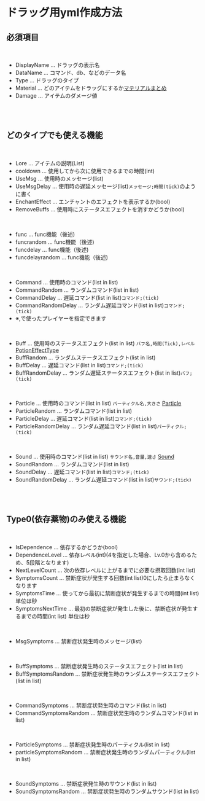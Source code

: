 # ドラッグ用yml作成方法
## 必須項目

<br/>

- DisplayName ... ドラッグの表示名
- DataName ... コマンド、db、などのデータ名
- Type ... ドラッグのタイプ
- Material ... どのアイテムをドラッグにするか[マテリアルまとめ](https://hub.spigotmc.org/javadocs/spigot/org/bukkit/Material.html)
- Damage ... アイテムのダメージ値

<br/>

<br/>

## どのタイプでも使える機能
<br/>

- Lore ... アイテムの説明(List)
- cooldown ... 使用してから次に使用できるまでの時間(int)
- UseMsg ... 使用時のメッセージ(list)
- UseMsgDelay ... 使用時の遅延メッセージ(list)`メッセージ;時間(tick)`のように書く
- EnchantEffect ... エンチャントのエフェクトを表示するか(bool)
- RemoveBuffs ... 使用時にステータスエフェクトを消すかどうか(bool)
<br/>

- func ... func機能（後述)
- funcrandom ... func機能（後述)
- funcdelay ... func機能（後述)
- funcdelayrandom ... func機能（後述)
<br/>

- Command ... 使用時のコマンド(list in list)
- CommandRandom ... ランダムコマンド(list in list)
- CommandDelay ... 遅延コマンド(list in list)`コマンド;(tick)`
- CommandRandomDelay ... ランダム遅延コマンド(list in list)`コマンド;(tick)`
- ※<player>,で使ったプレイヤーを指定できます
<br/>
  
- Buff ... 使用時のステータスエフェクト(list in list) `バフ名,時間(Tick),レベル` [PotionEffectType](https://hub.spigotmc.org/javadocs/spigot/org/bukkit/potion/PotionEffectType.html)
- BuffRandom ... ランダムステータスエフェクト(list in list)
- BuffDelay ... 遅延コマンド(list in list)`コマンド;(tick)`
- BuffRandomDelay ... ランダム遅延ステータスエフェクト(list in list)`バフ;(tick)`
<br/>

- Particle ... 使用時のコマンド(list in list) `パーティクル名,大きさ` [Particle](https://hub.spigotmc.org/javadocs/spigot/org/bukkit/Particle.html)
- ParticleRandom ... ランダムコマンド(list in list)
- ParticleDelay ... 遅延コマンド(list in list)`コマンド;(tick)`
- ParticleRandomDelay ... ランダム遅延コマンド(list in list)`パーティクル;(tick)`
<br/>

- Sound ... 使用時のコマンド(list in list) `サウンド名,音量,速さ` [Sound](https://hub.spigotmc.org/javadocs/spigot/org/bukkit/Sound.html)
- SoundRandom ... ランダムコマンド(list in list)
- SoundDelay ... 遅延コマンド(list in list)`コマンド;(tick)`
- SoundRandomDelay ... ランダム遅延コマンド(list in list)`サウンド;(tick)`
<br/>

<br/>

## Type0(依存薬物)のみ使える機能
<br/>

- IsDependence ... 依存するかどうか(bool)
- DependenceLevel ... 依存レベル(int)(4を指定した場合、Lv.0から含めるため、5段階となります)
- NextLevelCount ... 次の依存レベルに上がるまでに必要な摂取回数(int list)
- SymptomsCount ... 禁断症状が発生する回数(int list)0にしたら止まらなくなります
- SymptomsTime ... 使ってから最初に禁断症状が発生するまでの時間(int list) 単位は秒
- SymptomsNextTime ... 最初の禁断症状が発生した後に、禁断症状が発生するまでの時間(int list) 単位は秒
<br/>

- MsgSymptoms ... 禁断症状発生時のメッセージ(list)
<br/>

- BuffSymptoms ... 禁断症状発生時のステータスエフェクト(list in list)
- BuffSymptomsRandom ... 禁断症状発生時のランダムステータスエフェクト(list in list)
<br/>

- CommandSymptoms ... 禁断症状発生時のコマンド(list in list)
- CommandSymptomsRandom ... 禁断症状発生時のランダムコマンド(list in list)
<br/>

- ParticleSymptoms ... 禁断症状発生時のパーティクル(list in list)
- particleSymptomsRandom ... 禁断症状発生時のランダムパーティクル(list in list)
<br/>

- SoundSymptoms ... 禁断症状発生時のサウンド(list in list)
- SoundSymptomsRandom ... 禁断症状発生時のランダムサウンド(list in list)
